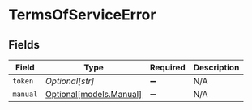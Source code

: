 # TermsOfServiceError


## Fields

| Field                                          | Type                                           | Required                                       | Description                                    |
| ---------------------------------------------- | ---------------------------------------------- | ---------------------------------------------- | ---------------------------------------------- |
| `token`                                        | *Optional[str]*                                | :heavy_minus_sign:                             | N/A                                            |
| `manual`                                       | [Optional[models.Manual]](../models/manual.md) | :heavy_minus_sign:                             | N/A                                            |